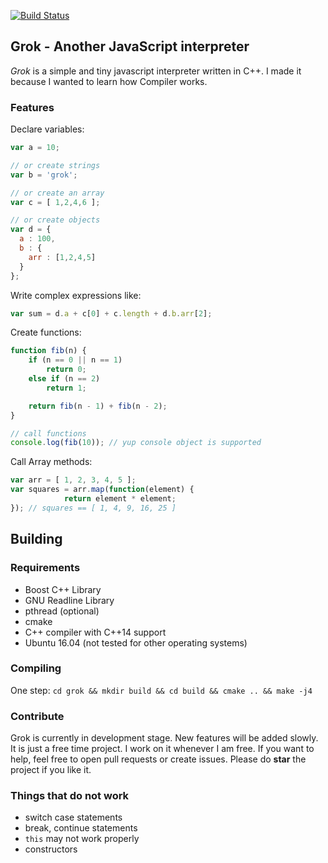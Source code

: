 [![Build Status](https://travis-ci.org/PrinceDhaliwal/grok.svg?branch=master)](https://travis-ci.org/PrinceDhaliwal/grok)
## Grok - Another JavaScript interpreter

_Grok_ is a simple and tiny javascript interpreter written in C++. I made it because I wanted to learn how Compiler works.

### Features

Declare variables:

```js
var a = 10;

// or create strings
var b = 'grok';

// or create an array
var c = [ 1,2,4,6 ];

// or create objects
var d = {
  a : 100,
  b : {
    arr : [1,2,4,5]
  }
};

```
Write complex expressions like:

```js
var sum = d.a + c[0] + c.length + d.b.arr[2];

```

Create functions:

```js
function fib(n) {
    if (n == 0 || n == 1)
        return 0;
    else if (n == 2)
        return 1;

    return fib(n - 1) + fib(n - 2);
}

// call functions
console.log(fib(10)); // yup console object is supported
```

Call Array methods:

```js
var arr = [ 1, 2, 3, 4, 5 ];
var squares = arr.map(function(element) {
            return element * element;
}); // squares == [ 1, 4, 9, 16, 25 ]
```

## Building
### Requirements
+ Boost C++ Library
+ GNU Readline Library
+ pthread (optional)
+ cmake
+ C++ compiler with C++14 support
+ Ubuntu 16.04 (not tested for other operating systems)

### Compiling
One step: `cd grok && mkdir build && cd build && cmake .. && make -j4`

### Contribute
Grok is currently in development stage. New features will be added slowly.
It is just a free time project. I work on it whenever I am free. If you want
to help, feel free to open pull requests or create issues. Please do __star__
the project if you like it.

### Things that do not work

+ switch case statements
+ break, continue statements
+ `this` may not work properly
+ constructors
